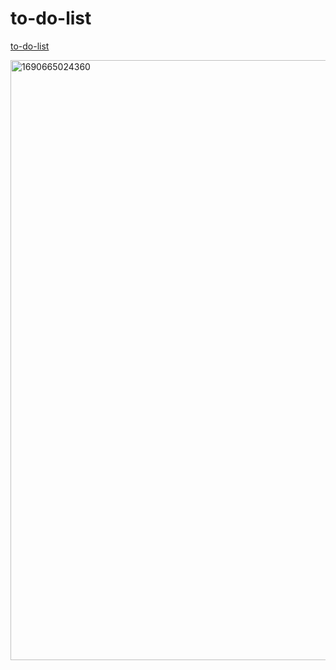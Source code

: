 # to-do-list

<a href='https://karenyu729.github.io/to-do-list/'>to-do-list</a>

<img width="960" alt="1690665024360" src="https://github.com/KarenYu729/to-do-list/assets/97644710/1b079199-4616-4de8-adca-83f8244fb049">
